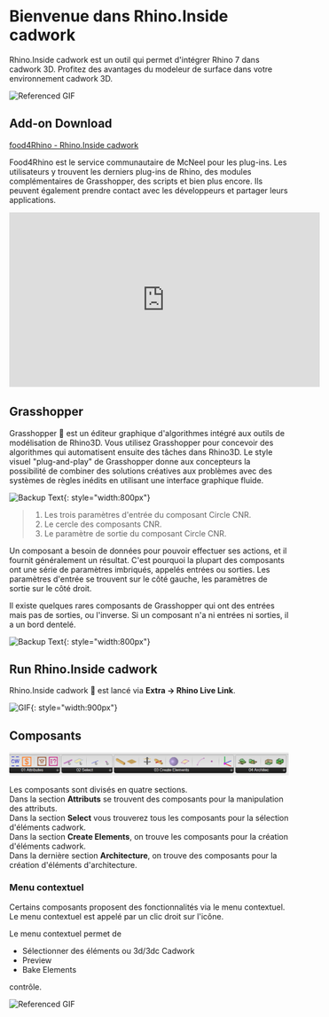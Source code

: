 # Bienvenue dans Rhino.Inside cadwork

Rhino.Inside cadwork est un outil qui permet d'intégrer Rhino 7 dans cadwork 3D. Profitez des avantages du modeleur de surface dans votre environnement cadwork 3D.

![Referenced GIF](img/beams_curve.gif "beams curve")

## Add-on Download

[food4Rhino - Rhino.Inside cadwork](https://www.food4rhino.com/en/app/rhinoinside-cadwork-3d?lang=de)

Food4Rhino est le service communautaire de McNeel pour les plug-ins. Les utilisateurs y trouvent les derniers plug-ins de Rhino, des modules complémentaires de Grasshopper, des scripts et bien plus encore. Ils peuvent également prendre contact avec les développeurs et partager leurs applications.

<iframe width="560" height="315" src="https://www.youtube.com/embed/vBh1UHg6ZHQ" title="YouTube video player" frameborder="0" allow="accelerometer; autoplay; clipboard-write; encrypted-media; gyroscope; picture-in-picture" allowfullscreen></iframe>

## Grasshopper

Grasshopper :cricket: est un éditeur graphique d'algorithmes intégré aux outils de modélisation de Rhino3D. Vous utilisez Grasshopper pour concevoir des algorithmes qui automatisent ensuite des tâches dans Rhino3D.
Le style visuel "plug-and-play" de Grasshopper donne aux concepteurs la possibilité de combiner des solutions créatives aux problèmes avec des systèmes de règles inédits en utilisant une interface graphique fluide.

![Backup Text](img/process.png "https://modelab.gitbooks.io/grasshopper-primer/content/1-foundations/1-2/2_grasshopper-component-parts.html"){: style="width:800px"}

> 1. Les trois paramètres d'entrée du composant Circle CNR.
> 2. Le cercle des composants CNR.
> 3. Le paramètre de sortie du composant Circle CNR.

Un composant a besoin de données pour pouvoir effectuer ses actions, et il fournit généralement un résultat. C'est pourquoi la plupart des composants ont une série de paramètres imbriqués, appelés entrées ou sorties. Les paramètres d'entrée se trouvent sur le côté gauche, les paramètres de sortie sur le côté droit.

Il existe quelques rares composants de Grasshopper qui ont des entrées mais pas de sorties, ou l'inverse. Si un composant n'a ni entrées ni sorties, il a un bord dentelé.

![Backup Text](img/components.png "https://modelab.gitbooks.io/grasshopper-primer/content/1-foundations/1-2/2_grasshopper-component-parts.html"){: style="width:800px"}

## Run Rhino.Inside cadwork

Rhino.Inside cadwork :rhinoceros: est lancé via **Extra -> Rhino Live Link**.

![GIF](img/run.gif){: style="width:900px"}

## Composants

![Backup Text](img/comps.png "Components")

Les composants sont divisés en quatre sections. <br>
Dans la section **Attributs** se trouvent des composants pour la manipulation des attributs.<br>
Dans la section **Select** vous trouverez tous les composants pour la sélection d'éléments cadwork. <br>
Dans la section **Create Elements**, on trouve les composants pour la création d'éléments cadwork. <br>
Dans la dernière section **Architecture**, on trouve des composants pour la création d'éléments d'architecture.

### Menu contextuel

Certains composants proposent des fonctionnalités via le menu contextuel. Le menu contextuel est appelé par un clic droit sur l'icône. <br>

Le menu contextuel permet de

- Sélectionner des éléments ou 3d/3dc Cadwork
- Preview
- Bake Elements <br>

contrôle.

![Referenced GIF](img/get_elements.gif "get cadwork elements")
